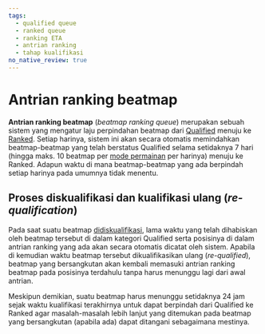 ```yaml
---
tags:
  - qualified queue
  - ranked queue
  - ranking ETA
  - antrian ranking
  - tahap kualifikasi
no_native_review: true
---
```


# Antrian ranking beatmap

**Antrian ranking beatmap** (*beatmap ranking queue*) merupakan sebuah sistem yang mengatur laju perpindahan beatmap dari [Qualified](/wiki/Beatmap/Category#qualified) menuju ke [Ranked](/wiki/Beatmap/Category#ranked). Setiap harinya, sistem ini akan secara otomatis memindahkan beatmap-beatmap yang telah berstatus Qualified selama setidaknya 7 hari (hingga maks. 10 beatmap per [mode permainan](/wiki/Game_mode) per harinya) menuju ke Ranked. Adapun waktu di mana beatmap-beatmap yang ada berpindah setiap harinya pada umumnya tidak menentu.

## Proses diskualifikasi dan kualifikasi ulang (*re-qualification*)

Pada saat suatu beatmap [didiskualifikasi](/wiki/Beatmap_ranking_procedure#nomination-resets), lama waktu yang telah dihabiskan oleh beatmap tersebut di dalam kategori Qualified serta posisinya di dalam antrian ranking yang ada akan secara otomatis dicatat oleh sistem. Apabila di kemudian waktu beatmap tersebut dikualifikasikan ulang (*re-qualified*), beatmap yang bersangkutan akan kembali memasuki antrian ranking beatmap pada posisinya terdahulu tanpa harus menunggu lagi dari awal antrian. 

Meskipun demikian, suatu beatmap harus menunggu setidaknya 24 jam sejak waktu kualifikasi terakhirnya untuk dapat berpindah dari Qualified ke Ranked agar masalah-masalah lebih lanjut yang ditemukan pada beatmap yang bersangkutan (apabila ada) dapat ditangani sebagaimana mestinya.

